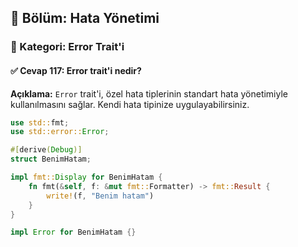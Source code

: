 ## 📘 Bölüm: Hata Yönetimi  
### 🔹 Kategori: Error Trait'i  
#### ✅ Cevap 117: Error trait'i nedir?

**Açıklama:**
`Error` trait'i, özel hata tiplerinin standart hata yönetimiyle kullanılmasını sağlar. Kendi hata tipinize uygulayabilirsiniz.

```rust
use std::fmt;
use std::error::Error;

#[derive(Debug)]
struct BenimHatam;

impl fmt::Display for BenimHatam {
    fn fmt(&self, f: &mut fmt::Formatter) -> fmt::Result {
        write!(f, "Benim hatam")
    }
}

impl Error for BenimHatam {}
```
